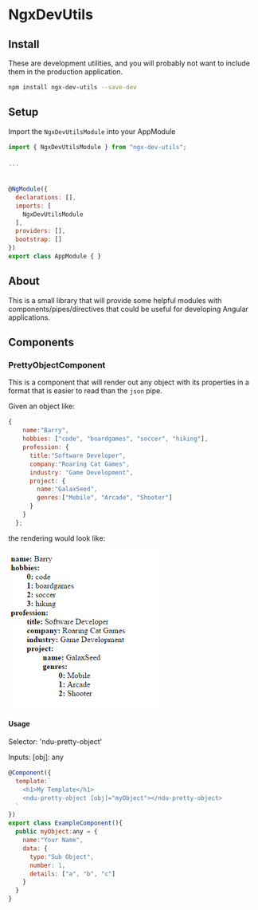 # NgxDevUtils

## Install

These are development utilities, and you will probably not want to include them in the production application.
```bash
npm install ngx-dev-utils --save-dev
```

## Setup

Import the ```NgxDevUtilsModule``` into your AppModule

  ```Javascript
  import { NgxDevUtilsModule } from "ngx-dev-utils";

  ...


  @NgModule({
    declarations: [],    
    imports: [    
      NgxDevUtilsModule
    ],
    providers: [],
    bootstrap: []
  })
  export class AppModule { }
  ```

## About

This is a small library that will provide some helpful modules with components/pipes/directives that could be useful for developing Angular applications.

## Components

### PrettyObjectComponent

This is a component that will render out any object with its properties in a format that is easier to read than the ```json``` pipe.

Given an object like:

```Javascript
{
    name:"Barry",
    hobbies: ["code", "boardgames", "soccer", "hiking"],
    profession: {
      title:"Software Developer",
      company:"Roaring Cat Games",
      industry: "Game Development",
      project: {
        name:"GalaxSeed",
        genres:["Mobile", "Arcade", "Shooter"]
      }
    }
  };

```

the rendering would look like:

![alt text](https://github.com/barryrowe/ngx-dev-utils/raw/master/docs/example-render.png "Example PrettyObjectComponent Render")

#### Usage

Selector: 'ndu-pretty-object'

Inputs:  [obj]: any 

```Javascript
@Component({
  template:`
    <h1>My Template</h1>
    <ndu-pretty-object [obj]="myObject"></ndu-pretty-object>
  `
})
export class ExampleComponent(){
  public myObject:any = {
    name:"Your Name",
    data: {
      type:"Sub Object",
      number: 1,
      details: ["a", "b", "c"]
    }
  }
}
```